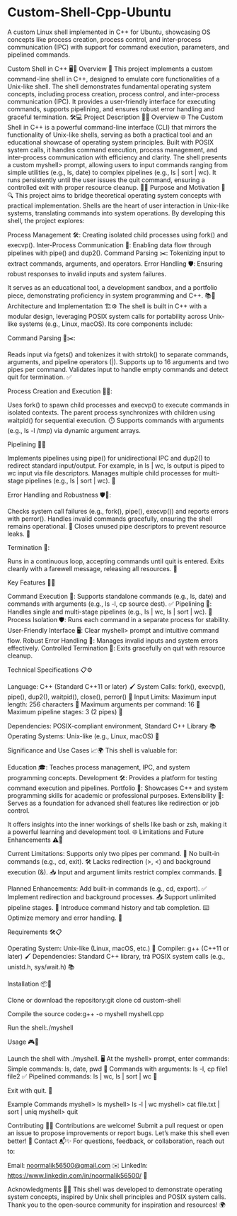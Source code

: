 # Custom-Shell-Cpp-Ubuntu
A custom Linux shell implemented in C++ for Ubuntu, showcasing OS concepts like process creation, process control, and inter-process communication (IPC) with support for command execution, parameters, and pipelined commands.

Custom Shell in C++ 🖥️🚀
Overview 🌟
This project implements a custom command-line shell in C++, designed to emulate core functionalities of a Unix-like shell. The shell demonstrates fundamental operating system concepts, including process creation, process control, and inter-process communication (IPC). It provides a user-friendly interface for executing commands, supports pipelining, and ensures robust error handling and graceful termination. 🛠️💻
Project Description 📖✨
Overview 🌐
The Custom Shell in C++ is a powerful command-line interface (CLI) that mirrors the functionality of Unix-like shells, serving as both a practical tool and an educational showcase of operating system principles. Built with POSIX system calls, it handles command execution, process management, and inter-process communication with efficiency and clarity. The shell presents a custom myshell> prompt, allowing users to input commands ranging from simple utilities (e.g., ls, date) to complex pipelines (e.g., ls | sort | wc). It runs persistently until the user issues the quit command, ensuring a controlled exit with proper resource cleanup. 🚀🔧
Purpose and Motivation 🎯🔍
This project aims to bridge theoretical operating system concepts with practical implementation. Shells are the heart of user interaction in Unix-like systems, translating commands into system operations. By developing this shell, the project explores:

Process Management 🛠️: Creating isolated child processes using fork() and execvp().
Inter-Process Communication 🔗: Enabling data flow through pipelines with pipe() and dup2().
Command Parsing ✂️: Tokenizing input to extract commands, arguments, and operators.
Error Handling 🛡️: Ensuring robust responses to invalid inputs and system failures.

It serves as an educational tool, a development sandbox, and a portfolio piece, demonstrating proficiency in system programming and C++. 📚💪
Architecture and Implementation 🏗️⚙️
The shell is built in C++ with a modular design, leveraging POSIX system calls for portability across Unix-like systems (e.g., Linux, macOS). Its core components include:

Command Parsing 📜✂️:

Reads input via fgets() and tokenizes it with strtok() to separate commands, arguments, and pipeline operators (|).
Supports up to 16 arguments and two pipes per command.
Validates input to handle empty commands and detect quit for termination. ✅


Process Creation and Execution 🔄🚀:

Uses fork() to spawn child processes and execvp() to execute commands in isolated contexts.
The parent process synchronizes with children using waitpid() for sequential execution. ⏱️
Supports commands with arguments (e.g., ls -l /tmp) via dynamic argument arrays.


Pipelining 🔗🌊

Implements pipelines using pipe() for unidirectional IPC and dup2() to redirect standard input/output.
For example, in ls | wc, ls output is piped to wc input via file descriptors.
Manages multiple child processes for multi-stage pipelines (e.g., ls | sort | wc). 🔄


Error Handling and Robustness 🛡️🚨:

Checks system call failures (e.g., fork(), pipe(), execvp()) and reports errors with perror().
Handles invalid commands gracefully, ensuring the shell remains operational. 🔄
Closes unused pipe descriptors to prevent resource leaks. 🧹


Termination 🛑:

Runs in a continuous loop, accepting commands until quit is entered.
Exits cleanly with a farewell message, releasing all resources. 🎉



Key Features 🌟🔥

Command Execution 📜: Supports standalone commands (e.g., ls, date) and commands with arguments (e.g., ls -l, cp source dest). ✅
Pipelining 🔗: Handles single and multi-stage pipelines (e.g., ls | wc, ls | sort | wc). 🌊
Process Isolation 🛡️: Runs each command in a separate process for stability.
User-Friendly Interface 🖥️: Clear myshell> prompt and intuitive command flow.
Robust Error Handling 🚨: Manages invalid inputs and system errors effectively.
Controlled Termination 🛑: Exits gracefully on quit with resource cleanup.

Technical Specifications 📋⚙️

Language: C++ (Standard C++11 or later) 🖌️
System Calls: fork(), execvp(), pipe(), dup2(), waitpid(), close(), perror() 🔧
Input Limits:
Maximum input length: 256 characters 📏
Maximum arguments per command: 16 🔢
Maximum pipeline stages: 3 (2 pipes) 🔗


Dependencies: POSIX-compliant environment, Standard C++ Library 📚
Operating Systems: Unix-like (e.g., Linux, macOS) 🐧

Significance and Use Cases 📈🌍
This shell is valuable for:

Education 🎓: Teaches process management, IPC, and system programming concepts.
Development 🛠️: Provides a platform for testing command execution and pipelines.
Portfolio 💼: Showcases C++ and system programming skills for academic or professional purposes.
Extensibility 🚀: Serves as a foundation for advanced shell features like redirection or job control.

It offers insights into the inner workings of shells like bash or zsh, making it a powerful learning and development tool. 🌐
Limitations and Future Enhancements ⚠️🚀

Current Limitations:
Supports only two pipes per command. 🔗
No built-in commands (e.g., cd, exit). 🛠️
Lacks redirection (>, <) and background execution (&). 📥
Input and argument limits restrict complex commands. 📏


Planned Enhancements:
Add built-in commands (e.g., cd, export). ✅
Implement redirection and background processes. 📤
Support unlimited pipeline stages. 🔗
Introduce command history and tab completion. ⌨️
Optimize memory and error handling. 🧹



Requirements 🛠️📋

Operating System: Unix-like (Linux, macOS, etc.) 🐧
Compiler: g++ (C++11 or later) 🖌️
Dependencies: Standard C++ library, trà POSIX system calls (e.g., unistd.h, sys/wait.h) 📚

Installation 📦🔧

Clone or download the repository:git clone <repository-url>
cd custom-shell


Compile the source code:g++ -o myshell myshell.cpp


Run the shell:./myshell



Usage 🎮🚀

Launch the shell with ./myshell. 🖥️
At the myshell> prompt, enter commands:
Simple commands: ls, date, pwd 📜
Commands with arguments: ls -l, cp file1 file2 ✅
Pipelined commands: ls | wc, ls | sort | wc 🔗


Exit with quit. 🛑

Example Commands
myshell> ls
myshell> ls -l | wc
myshell> cat file.txt | sort | uniq
myshell> quit

Contributing 🤝🌟
Contributions are welcome! Submit a pull request or open an issue to propose improvements or report bugs. Let’s make this shell even better! 🚀
Contact 📬✨
For questions, feedback, or collaboration, reach out to:

Email: noormalik56500@gmail.com ✉️
LinkedIn: https://www.linkedin.com/in/noormalik56500/ 🔗

Acknowledgments 🙏🎉
This shell was developed to demonstrate operating system concepts, inspired by Unix shell principles and POSIX system calls. Thank you to the open-source community for inspiration and resources! 🌍
